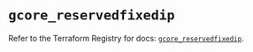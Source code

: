 # `gcore_reservedfixedip`

Refer to the Terraform Registry for docs: [`gcore_reservedfixedip`](https://registry.terraform.io/providers/g-core/gcore/0.31.1/docs/resources/reservedfixedip).
